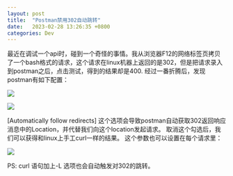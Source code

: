 ```yaml
---
layout: post
title:  "Postman禁用302自动跳转"
date:   2023-02-28 13:26:35 +0800
categories: Dev
---
```

最近在调试一个api时，碰到一个奇怪的事情。我从浏览器F12的网络标签页拷贝了一个bash格式的请求，这个请求在linux机器上返回的是302，但是把请求录入到postman之后，点击测试，得到的结果却是400.
经过一番折腾后，发现postman有如下配置：

![](https://f.003721.xyz/2023/02/23048c1bb7f88ae337fa343cae1c9a3e.png)

![](https://f.003721.xyz/2023/02/7b646aba8d5ffecf9a05c1064efaa879.png)

[Automatically follow redirects] 这个选项会导致postman自动获取302返回响应消息中的Location，并代替我们向这个location发起请求。
取消这个勾选后，我们可以获得和linux上手工curl一样的结果。
这个参数也可以设置在每个请求里：

![](https://f.003721.xyz/2023/02/f3b4f57758a86ebf9f0f44cd8572d7cf.png)

PS: curl 语句加上-L 选项也会自动触发对302的跳转。

